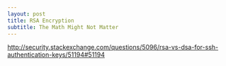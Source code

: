 ```yaml
---
layout: post
title: RSA Encryption
subtitle: The Math Might Not Matter
---
```


http://security.stackexchange.com/questions/5096/rsa-vs-dsa-for-ssh-authentication-keys/51194#51194
